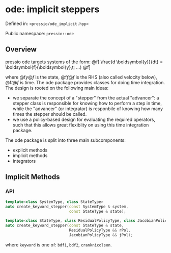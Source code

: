 
# ode: implicit steppers

Defined in: `<pressio/ode_implicit.hpp>`

Public namespace: `pressio::ode`


## Overview

pressio ode targets systems of the form:
@f[
\frac{d \boldsymbol{y}}{dt} =
\boldsymbol{f}(\boldsymbol{y},t; ...)
@f]

where @f$y@f$ is the state, @f$f@f$ is the RHS (also called velocity below), @f$t@f$ is time.
The ode package provides classes for doing time integration.
The design is rooted on the following main ideas:
- we separate the concept of a "stepper" from the actual "advancer": a stepper class
is responsible for knowing how to perform a step in time, while the "advancer" (or integrator)
is responbile of knowing how many times the stepper should be called.
- we use a policy-based design for evaluating the required operators,
such that this allows great flexiblity on using this time integration package.

The ode package is split into three main subcomponents:
- explicit methods
- implicit methods
- integrators

## Implicit Methods

### API

```cpp
template<class SystemType, class StateType>
auto create_keyword_stepper(const SystemType & system,
							const StateType & state);

template<class StateType, class ResidualPolicyType, class JacobianPolicyType>
auto create_keyword_stepper(const StateType & state,
							ResidualPolicyType && rPol,
							JacobianPolicyType && jPol);
```

where `keyword` is one of: `bdf1`, `bdf2`, `cranknicolson`.
